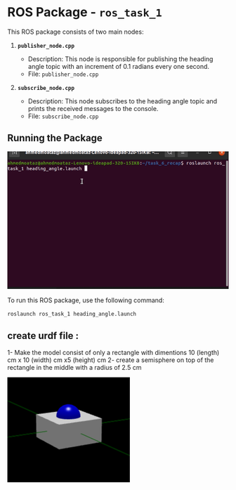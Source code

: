 # ROS Package - `ros_task_1`

This ROS package consists of two main nodes:

1. **`publisher_node.cpp`**
    - Description: This node is responsible for publishing the heading angle topic with an increment of 0.1 radians every one second.
    - File: `publisher_node.cpp`

2. **`subscribe_node.cpp`**
    - Description: This node subscribes to the heading angle topic and prints the received messages to the console.
    - File: `subscribe_node.cpp`

## Running the Package

![pub sub](https://github.com/Ahmed-M0ataz/Robotics-Course/blob/main/task_6_recab/media/heading_angle.gif)

To run this ROS package, use the following command:

```bash
roslaunch ros_task_1 heading_angle.launch 
```

## create urdf file :
1- Make the model consist of only a rectangle with dimentions 10 (length) cm x 10 (width) cm x5 (height) cm
2- create a semisphere on top of the rectangle in the middle with  a radius of 2.5 cm

![urdf file](https://github.com/Ahmed-M0ataz/Robotics-Course/blob/main/task_6_recab/media/urdf_file.png)
